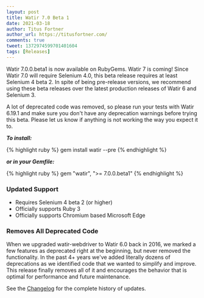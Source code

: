 ```yaml
---
layout: post
title: Watir 7.0 Beta 1
date: 2021-03-18
author: Titus Fortner
author_url: https://titusfortner.com/
comments: true
tweet: 1372974599701401604
tags: [Releases]
---
```


Watir 7.0.0.beta1 is now available on RubyGems. Watir 7 is coming! Since Watir 7.0
will require Selenium 4.0, this beta release requires at least Selenium 4 beta 2.
In spite of being pre-release versions, we recommend using these beta releases over
the latest production releases of Watir 6 and Selenium 3.

A lot of deprecated code was removed, so please run your tests with Watir 6.19.1 
and make sure you don't have any deprecation warnings before trying this beta.
Please let us know if anything is not working the way you expect it to.

<!--more-->

***To install:***

{% highlight ruby %}
gem install watir --pre
{% endhighlight %}

***or in your Gemfile:*** 

{% highlight ruby %}
gem "watir", ">= 7.0.0.beta1"
{% endhighlight %}

### Updated Support
* Requires Selenium 4 beta 2 (or higher)
* Officially supports Ruby 3
* Officially supports Chromium based Microsoft Edge

### Removes All Deprecated Code
When we upgraded watir-webdriver to Watir 6.0 back in 2016, we marked a few features as deprecated
right at the beginning, but never removed the functionality.
In the past 4+ years we've added literally dozens of deprecations as we identified code that we wanted
to simplify and improve. This release finally removes all of it and encourages the behavior that
is optimal for performance and future maintenance.

See the [Changelog](https://github.com/watir/watir/blob/main/CHANGES.md) 
for the complete history of updates.
